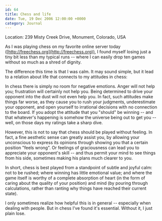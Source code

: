 ```yaml
---
id: 64
title: Chess and life
date: Tue, 19 Dec 2006 12:00:00 +0000
category: Journal
---
```


Location: 239 Misty Creek Drive, Monument, Colorado, USA

As I was playing chess on my favorite online server today
([http://freechess.org](http://freechess.org)), I found myself losing just a
tiny bit less than my typical runs -- where I can easily drop ten games
without so much as a shred of dignity.

The difference this time is that I was calm.  It may sound simple, but it lead
to a relation about life that connects to my attitudes in chess:

In chess there is simply no room for negative emotions.  Anger will not help
you; frustration will certainly not help you.  Being determined to drive your
opponent into the dust will not even help you.  In fact, such attitudes make
things far worse, as they cause you to rush your judgments, underestimate your
opponent, and open yourself to irrational decisions with no connection to the
board.  If you adopt the attitude that you "should" be winning -- and that
whatever's happening is somehow the universe being out to get you -- well, on
those days my ratings take a sharp dive.

However, this is not to say that chess should be played without feeling.  In
fact, a fine aesthetic sense can greatly assist you, by allowing your
unconscious to express its opinions through showing you that a certain
position "feels wrong".  Or feelings of graciousness can lead you to
appreciate your opponent's skill -- and thus permit your mind to see things
from his side, sometimes making his plans much clearer to you.

In short, chess is best played from a standpoint of subtle and joyful calm:
not to be rushed; where winning has little emotional value; and where the game
itself is worthy of a complete absorption of heart (in the form of caring
about the quality of your position) and mind (by pouring through calculations,
rather than ranting why things have reached their current state).

I only sometimes realize how helpful this is in general -- especially when
dealing with people.  But in chess I've found it's essential.  Without it, I
just plain lose.


